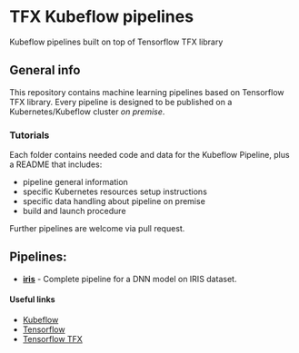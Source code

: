 # TFX Kubeflow pipelines
Kubeflow pipelines built on top of Tensorflow TFX library

## General info
This repository contains machine learning pipelines based on Tensorflow TFX library.
Every pipeline is designed to be published on a Kubernetes/Kubeflow cluster *on premise*.

### Tutorials
Each folder contains needed code and data for the Kubeflow Pipeline, plus a README that includes:

* pipeline general information
* specific Kubernetes resources setup instructions
* specific data handling about pipeline on premise
* build and launch procedure

Further pipelines are welcome via pull request.

## Pipelines:
* **[iris](iris)** - Complete pipeline for a DNN model on IRIS dataset.

#### Useful links
* [Kubeflow](https://www.kubeflow.org/)
* [Tensorflow](https://www.tensorflow.org/)
* [Tensorflow TFX](https://www.tensorflow.org/tfx)
